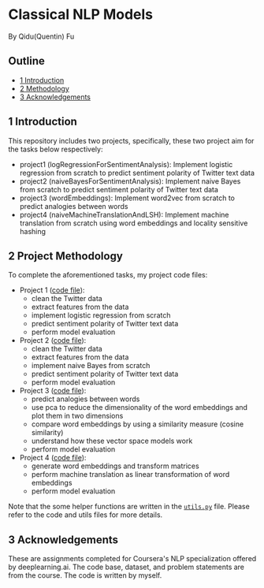 # Classical NLP Models 
By Qidu(Quentin) Fu

## Outline
- [1 Introduction](#1)
- [2 Methodology](#2)
- [3 Acknowledgements](#3)

<a name='1'></a>
## 1 Introduction 
This repository includes two projects, specifically, these two project aim for the tasks below respectively:
- project1 (logRegressionForSentimentAnalysis): Implement logistic regression from scratch to predict sentiment polarity of Twitter text data
- project2 (naiveBayesForSentimentAnalysis): Implement naive Bayes from scratch to predict sentiment polarity of Twitter text data
- project3 (wordEmbeddings): Implement word2vec from scratch to predict analogies between words
- project4 (naiveMachineTranslationAndLSH): Implement machine translation from scratch using word embeddings and locality sensitive hashing

<a name='2'></a>
## 2 Project Methodology
To complete the aforementioned tasks, my project code files:
- Project 1 ([code file](logRegressionForSentimentAnalysis.py)):
    - clean the Twitter data
    - extract features from the data
    - implement logistic regression from scratch
    - predict sentiment polarity of Twitter text data
    - perform model evaluation
- Project 2 ([code file](naiveBayesForSentimentAnalysis.py)):
    - clean the Twitter data
    - extract features from the data
    - implement naive Bayes from scratch
    - predict sentiment polarity of Twitter text data
    - perform model evaluation
- Project 3 ([code file](wordEmbeddings.py)):
    - predict analogies between words
    - use pca to reduce the dimensionality of the word embeddings and plot them in two dimensions
    - compare word embeddings by using a similarity measure (cosine similarity)
    - understand how these vector space models work
    - perform model evaluation
- Project 4 ([code file](naiveMachineTranslation.py)):
    - generate word embeddings and transform matrices
    - perform machine translation as linear transformation of word embeddings
    - perform model evaluation

Note that the some helper functions are written in the [`utils.py`](utils.py) file. Please refer to the code and utils files for more details.

<a name='3'></a>
## 3 Acknowledgements
These are assignments completed for Coursera's NLP specialization offered by deeplearning.ai. The code base, dataset, and problem statements are from the course. The code is written by myself.
